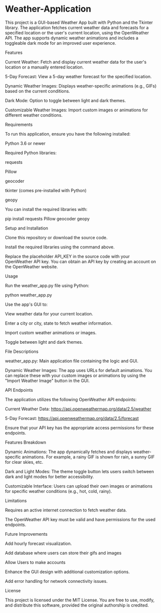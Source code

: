 # Weather-Application
This project is a GUI-based Weather App built with Python and the Tkinter library. The application fetches current weather data and forecasts for a specified location or the user's current location, using the OpenWeather API. The app supports dynamic weather animations and includes a toggleable dark mode for an improved user experience.

Features

Current Weather: Fetch and display current weather data for the user's location or a manually entered location.

5-Day Forecast: View a 5-day weather forecast for the specified location.

Dynamic Weather Images: Displays weather-specific animations (e.g., GIFs) based on the current conditions.

Dark Mode: Option to toggle between light and dark themes.

Customizable Weather Images: Import custom images or animations for different weather conditions.

Requirements

To run this application, ensure you have the following installed:

Python 3.6 or newer

Required Python libraries:

requests

Pillow

geocoder

tkinter (comes pre-installed with Python)

geopy

You can install the required libraries with:

pip install requests Pillow geocoder geopy

Setup and Installation

Clone this repository or download the source code.

Install the required libraries using the command above.

Replace the placeholder API_KEY in the source code with your OpenWeather API key. You can obtain an API key by creating an account on the OpenWeather website.

Usage

Run the weather_app.py file using Python:

python weather_app.py

Use the app's GUI to:

View weather data for your current location.

Enter a city or city, state to fetch weather information.

Import custom weather animations or images.

Toggle between light and dark themes.

File Descriptions

weather_app.py: Main application file containing the logic and GUI.

Dynamic Weather Images: The app uses URLs for default animations. You can replace these with your custom images or animations by using the "Import Weather Image" button in the GUI.

API Endpoints

The application utilizes the following OpenWeather API endpoints:

Current Weather Data: https://api.openweathermap.org/data/2.5/weather

5-Day Forecast: https://api.openweathermap.org/data/2.5/forecast

Ensure that your API key has the appropriate access permissions for these endpoints.

Features Breakdown

Dynamic Animations: The app dynamically fetches and displays weather-specific animations. For example, a rainy GIF is shown for rain, a sunny GIF for clear skies, etc.

Dark and Light Modes: The theme toggle button lets users switch between dark and light modes for better accessibility.

Customizable Interface: Users can upload their own images or animations for specific weather conditions (e.g., hot, cold, rainy).

Limitations

Requires an active internet connection to fetch weather data.

The OpenWeather API key must be valid and have permissions for the used endpoints.

Future Improvements

Add hourly forecast visualization.

Add database where users can store their gifs and images

Allow Users to make accounts

Enhance the GUI design with additional customization options.

Add error handling for network connectivity issues.

License

This project is licensed under the MIT License. You are free to use, modify, and distribute this software, provided the original authorship is credited.

